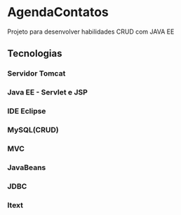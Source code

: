 # AgendaContatos
Projeto para desenvolver habilidades CRUD com JAVA EE
<h2>Tecnologias</h2>
<h3>Servidor Tomcat</h3>
<h3>Java EE - Servlet e JSP</h3>
<h3>IDE Eclipse</h3>
<h3>MySQL(CRUD)</h3>
<h3>MVC</h3>
<h3>JavaBeans</h3>
<h3>JDBC</h3>
<h3>Itext</h3>

